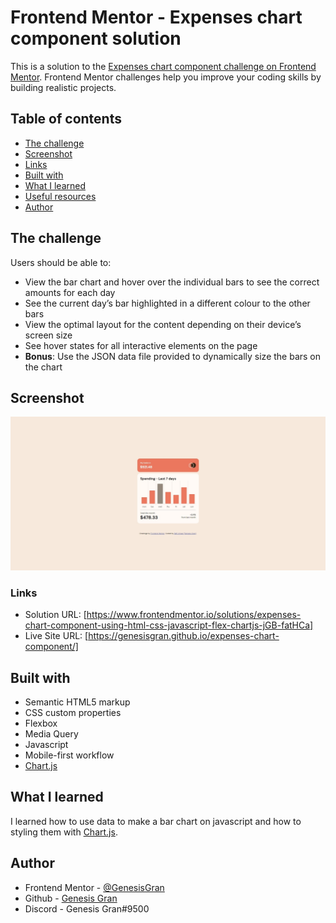# Frontend Mentor - Expenses chart component solution

This is a solution to the [Expenses chart component challenge on Frontend Mentor](https://www.frontendmentor.io/challenges/expenses-chart-component-e7yJBUdjwt). Frontend Mentor challenges help you improve your coding skills by building realistic projects.

## Table of contents

- [The challenge](#the-challenge)
- [Screenshot](#screenshot)
- [Links](#links)
- [Built with](#built-with)
- [What I learned](#what-i-learned)
- [Useful resources](#useful-resources)
- [Author](#author)

## The challenge

Users should be able to:

- View the bar chart and hover over the individual bars to see the correct amounts for each day
- See the current day’s bar highlighted in a different colour to the other bars
- View the optimal layout for the content depending on their device’s screen size
- See hover states for all interactive elements on the page
- **Bonus**: Use the JSON data file provided to dynamically size the bars on the chart

## Screenshot

![Web Preview](./images/web-preview.jpeg)

### Links

- Solution URL: [https://www.frontendmentor.io/solutions/expenses-chart-component-using-html-css-javascript-flex-chartjs-jGB-fatHCa]
- Live Site URL: [https://genesisgran.github.io/expenses-chart-component/]

## Built with

- Semantic HTML5 markup
- CSS custom properties
- Flexbox
- Media Query
- Javascript
- Mobile-first workflow
- [Chart.js](https://www.chartjs.org/)

## What I learned

I learned how to use data to make a bar chart on javascript and how to styling them with [Chart.js](https://www.chartjs.org/).

## Author

- Frontend Mentor - [@GenesisGran](https://www.frontendmentor.io/profile/GenesisGran)
- Github - [Genesis Gran](https://github.com/GenesisGran/)
- Discord - Genesis Gran#9500
